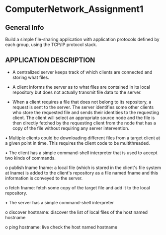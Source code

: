 ﻿# ComputerNetwork_Assignment1
 
## General Info

Build a simple file-sharing application with application protocols defined by each group, using the TCP/IP protocol stack.

## APPLICATION DESCRIPTION

* A centralized server keeps track of which clients are connected and storing what files.

* A client informs the server as to what files are contained in its local repository but does not actually transmit file data to the server.

* When a client requires a file that does not belong to its repository, a request is sent to the server. The server identifies some other clients who store the requested file and sends their identities to the requesting client. The client will select an appropriate source node and the file is then directly fetched by the requesting client from the node that has a copy of the file without requiring any server intervention.

• Multiple clients could be downloading different files from a target client at a given point in time. This requires the client code to be multithreaded.

• The client has a simple command-shell interpreter that is used to accept two kinds of commands.

o publish lname fname: a local file (which is stored in the client's file system at lname) is added to the client's repository as a file named fname and this information is conveyed to the server.

o fetch fname: fetch some copy of the target file and add it to the local repository.

• The server has a simple command-shell interpreter

o discover hostname: discover the list of local files of the host named hostname

o ping hostname: live check the host named hostname

